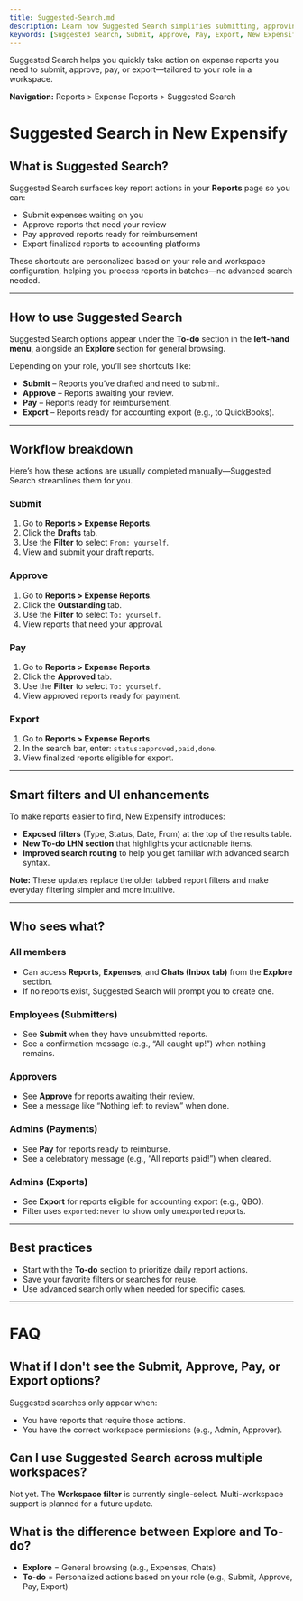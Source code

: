 ```yaml
---
title: Suggested-Search.md
description: Learn how Suggested Search simplifies submitting, approving, paying, and exporting expense reports in New Expensify.
keywords: [Suggested Search, Submit, Approve, Pay, Export, New Expensify, To-do, LHN, batch processing, filters, expense report actions]
---
```

<div id="new-expensify" markdown="1">

Suggested Search helps you quickly take action on expense reports you need to submit, approve, pay, or export—tailored to your role in a workspace.

**Navigation:** Reports > Expense Reports > Suggested Search

# Suggested Search in New Expensify

## What is Suggested Search?

Suggested Search surfaces key report actions in your **Reports** page so you can:
- Submit expenses waiting on you
- Approve reports that need your review
- Pay approved reports ready for reimbursement
- Export finalized reports to accounting platforms

These shortcuts are personalized based on your role and workspace configuration, helping you process reports in batches—no advanced search needed.

---

## How to use Suggested Search

Suggested Search options appear under the **To-do** section in the **left-hand menu**, alongside an **Explore** section for general browsing.

Depending on your role, you’ll see shortcuts like:
- **Submit** – Reports you’ve drafted and need to submit.
- **Approve** – Reports awaiting your review.
- **Pay** – Reports ready for reimbursement.
- **Export** – Reports ready for accounting export (e.g., to QuickBooks).

---

## Workflow breakdown

Here’s how these actions are usually completed manually—Suggested Search streamlines them for you.

### Submit

1. Go to **Reports > Expense Reports**.
2. Click the **Drafts** tab.
3. Use the **Filter** to select `From: yourself`.
4. View and submit your draft reports.

### Approve

1. Go to **Reports > Expense Reports**.
2. Click the **Outstanding** tab.
3. Use the **Filter** to select `To: yourself`.
4. View reports that need your approval.

### Pay

1. Go to **Reports > Expense Reports**.
2. Click the **Approved** tab.
3. Use the **Filter** to select `To: yourself`.
4. View approved reports ready for payment.

### Export

1. Go to **Reports > Expense Reports**.
2. In the search bar, enter: `status:approved,paid,done`.
3. View finalized reports eligible for export.

---

## Smart filters and UI enhancements

To make reports easier to find, New Expensify introduces:
- **Exposed filters** (Type, Status, Date, From) at the top of the results table.
- **New To-do LHN section** that highlights your actionable items.
- **Improved search routing** to help you get familiar with advanced search syntax.

**Note:** These updates replace the older tabbed report filters and make everyday filtering simpler and more intuitive.

---

## Who sees what?

### All members
- Can access **Reports**, **Expenses**, and **Chats (Inbox tab)** from the **Explore** section.
- If no reports exist, Suggested Search will prompt you to create one.

### Employees (Submitters)
- See **Submit** when they have unsubmitted reports.
- See a confirmation message (e.g., “All caught up!”) when nothing remains.

### Approvers
- See **Approve** for reports awaiting their review.
- See a message like “Nothing left to review” when done.

### Admins (Payments)
- See **Pay** for reports ready to reimburse.
- See a celebratory message (e.g., “All reports paid!”) when cleared.

### Admins (Exports)
- See **Export** for reports eligible for accounting export (e.g., QBO).
- Filter uses `exported:never` to show only unexported reports.

---

## Best practices

- Start with the **To-do** section to prioritize daily report actions.
- Save your favorite filters or searches for reuse.
- Use advanced search only when needed for specific cases.

---

# FAQ

## What if I don't see the Submit, Approve, Pay, or Export options?

Suggested searches only appear when:
- You have reports that require those actions.
- You have the correct workspace permissions (e.g., Admin, Approver).

## Can I use Suggested Search across multiple workspaces?

Not yet. The **Workspace filter** is currently single-select. Multi-workspace support is planned for a future update.

## What is the difference between Explore and To-do?

- **Explore** = General browsing (e.g., Expenses, Chats)
- **To-do** = Personalized actions based on your role (e.g., Submit, Approve, Pay, Export)

</div>
